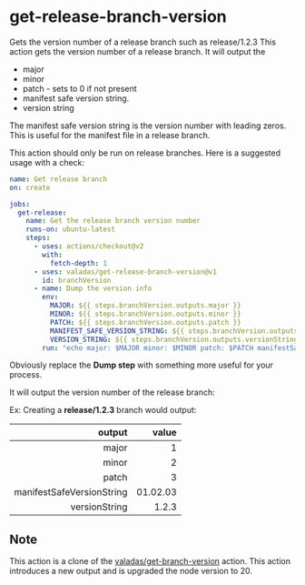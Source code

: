 # get-release-branch-version
Gets the version number of a release branch such as release/1.2.3
This action gets the version number of a release branch. It will output the 
- major
- minor
- patch - sets to 0 if not present
- manifest safe version string. 
- version string

The manifest safe version string is the version number with leading zeros. This is useful for the manifest file in a release branch.



This action should only be run on release branches. Here is a suggested usage with a check:

```yaml
name: Get release branch
on: create

jobs:
  get-release:
    name: Get the release branch version number
    runs-on: ubuntu-latest
    steps:
      - uses: actions/checkout@v2
        with:
          fetch-depth: 1
      - uses: valadas/get-release-branch-version@v1
        id: branchVersion
      - name: Dump the version info
        env:
          MAJOR: ${{ steps.branchVersion.outputs.major }}
          MINOR: ${{ steps.branchVersion.outputs.minor }}
          PATCH: ${{ steps.branchVersion.outputs.patch }}
          MANIFEST_SAFE_VERSION_STRING: ${{ steps.branchVersion.outputs.manifestSafeVersionString }}
          VERSION_STRING: ${{ steps.branchVersion.outputs.versionString }}
        run: "echo major: $MAJOR minor: $MINOR patch: $PATCH manifestSafeVersionString: $MANIFEST_SAFE_VERSION_STRING"
```

Obviously replace the **Dump step** with something more useful for your process.

It will output the version number of the release branch:

Ex: Creating a **release/1.2.3** branch would output:

| output                    | value    |
|--------------------------:|---------:|
|                    major  |        1 |
|                    minor  |        2 |
|                    patch  |        3 |
| manifestSafeVersionString | 01.02.03 |
| versionString             |     1.2.3|


## Note

This action is a clone of the [valadas/get-branch-version](https://github.com/valadas/get-release-branch-version) action. This action introduces a new output and is upgraded the node version to 20.

